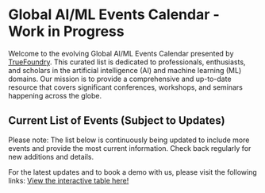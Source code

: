 # Global AI/ML Events Calendar - Work in Progress

Welcome to the evolving Global AI/ML Events Calendar presented by [TrueFoundry](https://www.truefoundry.com/). This curated list is dedicated to professionals, enthusiasts, and scholars in the artificial intelligence (AI) and machine learning (ML) domains. Our mission is to provide a comprehensive and up-to-date resource that covers significant conferences, workshops, and seminars happening across the globe.

## Current List of Events (Subject to Updates)

Please note: The list below is continuously being updated to include more events and provide the most current information. Check back regularly for new additions and details.

For the latest updates and to book a demo with us, please visit the following links:
[View the interactive table here!]([PASTE_YOUR_SHAREABLE_LINK_HERE](https://docs.google.com/spreadsheets/d/e/2PACX-1vRg7-6LQ3d4nfJ1Ym00AXDICP4oSqz7GRyJqvk596fXRQ8uiAVWwU7PTRzoRpBvXB2LsRCi5O3v-EK8/pubhtml))

